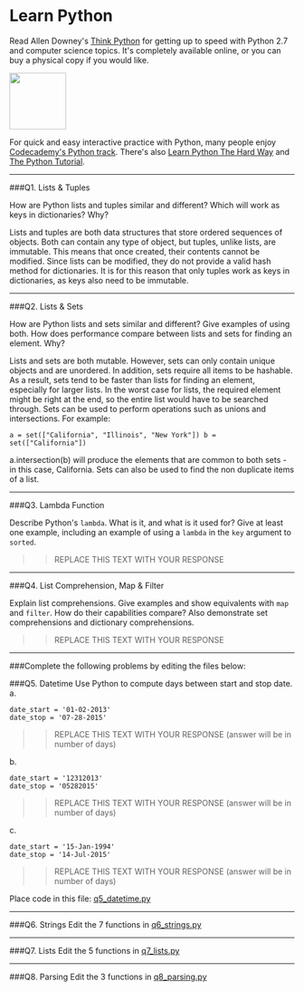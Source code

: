# Learn Python

Read Allen Downey's [Think Python](http://www.greenteapress.com/thinkpython/) for getting up to speed with Python 2.7 and computer science topics. It's completely available online, or you can buy a physical copy if you would like.

<a href="http://www.greenteapress.com/thinkpython/"><img src="img/think_python.png" style="width: 100px;" target="_blank"></a>

For quick and easy interactive practice with Python, many people enjoy [Codecademy's Python track](http://www.codecademy.com/en/tracks/python). There's also [Learn Python The Hard Way](http://learnpythonthehardway.org/book/) and [The Python Tutorial](https://docs.python.org/2/tutorial/).

---

###Q1. Lists &amp; Tuples

How are Python lists and tuples similar and different? Which will work as keys in dictionaries? Why?

Lists and tuples are both data structures that store ordered sequences of objects. Both can contain any type of object, but tuples, unlike lists, are immutable. This means that once created, their contents cannot be modified. Since lists can be modified, they do not provide a valid hash method for dictionaries. It is for this reason that only tuples work as keys in dictionaries, as keys also need to be immutable. 

---

###Q2. Lists &amp; Sets

How are Python lists and sets similar and different? Give examples of using both. How does performance compare between lists and sets for finding an element. Why?

Lists and sets are both mutable. However, sets can only contain unique objects and are unordered. In addition, sets require all items to be hashable. As a result, sets tend to be faster than lists for finding an element, especially for larger lists. In the worst case for lists, the required element might be right at the end, so the entire list would have to be searched through. Sets can be used to perform operations such as unions and intersections. For example:

`
a = set(["California", "Illinois", "New York"])
b = set(["California"])
`


a.intersection(b) will produce the elements that are common to both sets - in this case, California. Sets can also be used to find the non duplicate items of a list. 

---

###Q3. Lambda Function

Describe Python's `lambda`. What is it, and what is it used for? Give at least one example, including an example of using a `lambda` in the `key` argument to `sorted`.

>> REPLACE THIS TEXT WITH YOUR RESPONSE

---

###Q4. List Comprehension, Map &amp; Filter

Explain list comprehensions. Give examples and show equivalents with `map` and `filter`. How do their capabilities compare? Also demonstrate set comprehensions and dictionary comprehensions.

>> REPLACE THIS TEXT WITH YOUR RESPONSE

---

###Complete the following problems by editing the files below:

###Q5. Datetime
Use Python to compute days between start and stop date.   
a.  

```
date_start = '01-02-2013'    
date_stop = '07-28-2015'
```

>> REPLACE THIS TEXT WITH YOUR RESPONSE (answer will be in number of days)

b.  
```
date_start = '12312013'  
date_stop = '05282015'  
```

>> REPLACE THIS TEXT WITH YOUR RESPONSE (answer will be in number of days)

c.  
```
date_start = '15-Jan-1994'      
date_stop = '14-Jul-2015'  
```

>> REPLACE THIS TEXT WITH YOUR RESPONSE  (answer will be in number of days)

Place code in this file: [q5_datetime.py](python/q5_datetime.py)

---

###Q6. Strings
Edit the 7 functions in [q6_strings.py](python/q6_strings.py)

---

###Q7. Lists
Edit the 5 functions in [q7_lists.py](python/q7_lists.py)

---

###Q8. Parsing
Edit the 3 functions in [q8_parsing.py](python/q8_parsing.py)





